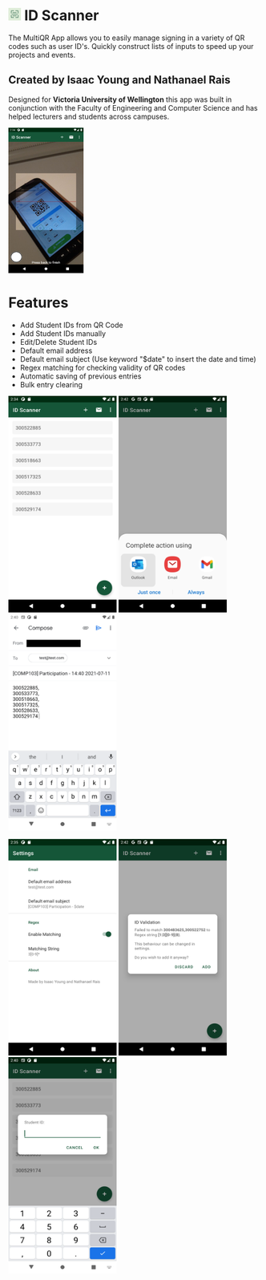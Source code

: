 # <img src="readMeImages/ic_logo.png"  width="25" height="25">  ID Scanner

The MultiQR App allows you to easily manage signing in a variety of QR codes such as user ID's. Quickly construct lists of inputs to speed up your projects and events.

## Created by Isaac Young and Nathanael Rais

 Designed for **Victoria University of Wellington** this app was built in conjunction with the Faculty of Engineering and Computer Science and has helped lecturers and students across campuses.

<img src="readMeImages/main.png"  width="150" height="290">



# Features 
- Add Student IDs from QR Code
- Add Student IDs manually
- Edit/Delete Student IDs
- Default email address
- Default email subject (Use keyword "$date" to insert the date and time)
- Regex matching for checking validity of QR codes
- Automatic saving of previous entries
- Bulk entry clearing

<p float="left">
  <img src="readMeImages/home_screen.png"  width="216" height="432">
  <img src="readMeImages/email_results.png"  width="216" height="432">
  <img src="readMeImages/final_email.png"  width="216" height="432">
 </p>
 <p float="left">
  <img src="readMeImages/settings_screen.png"  width="216" height="432">
  <img src="readMeImages/regex_match_failure.png"  width="216" height="432">
  <img src="readMeImages/manual_entry.png"  width="216" height="432">
 </p>